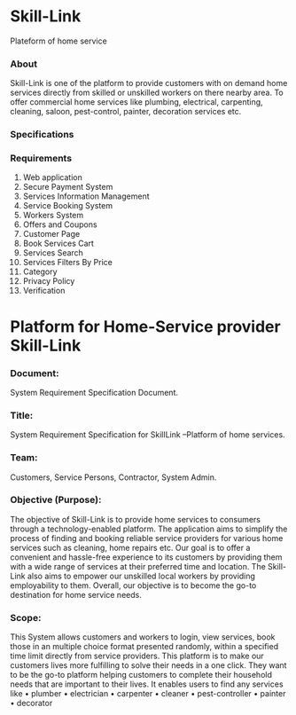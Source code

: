 # Skill-Link
Plateform of home service

### About
Skill-Link is one of the platform to provide customers with on demand home services directly from skilled or unskilled workers on there nearby area. To offer commercial home services like plumbing, electrical, carpenting, cleaning, saloon, pest-control, painter, decoration services etc.
### Specifications

### Requirements
1) Web application<br>
2) Secure Payment System<br>
3) Services Information Management<br>
4) Service Booking System<br>
5) Workers System<br>
6) Offers and Coupons<br>
7) Customer Page<br>
8) Book Services Cart<br>
9) Services Search<br>
10)  Services Filters By Price<br>
11) Category<br>
12) Privacy Policy<br>
13) Verification<br>



# Platform for Home-Service provider Skill-Link
### Document:
System Requirement Specification Document.

### Title:
System Requirement Specification for SkillLink –Platform of home services.
 ### Team:
Customers, Service Persons, Contractor, System Admin.
### Objective (Purpose):
The objective of Skill-Link is to provide home services to consumers through a technology-enabled platform. The application aims to simplify the process of finding and booking reliable service providers for various home services such as cleaning, home repairs etc. Our goal is to offer a convenient and hassle-free experience to its customers by providing them with a wide range of services at their preferred time and location. The Skill-Link also aims to empower our unskilled local workers by providing employability to them. Overall, our objective is to become the go-to destination for home service needs.
### Scope:
This System allows customers and workers to login, view services, book those in an multiple choice format presented randomly, within a specified time limit directly from service providers. 
This platform is to make our customers lives more fulfilling to solve their needs in a one click. They want to be the go-to platform helping customers to complete their household needs that are important to their lives. It enables users to find any services like 
•	plumber 
•	electrician
•	carpenter
•	cleaner
•	pest-controller
•	painter
•	decorator
